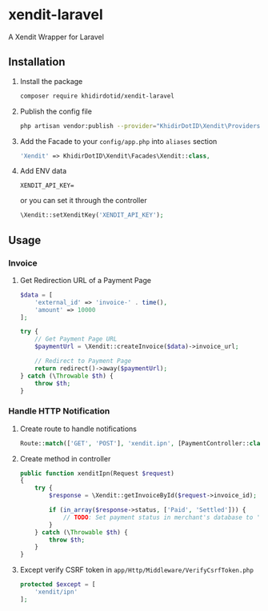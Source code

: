 # xendit-laravel
A Xendit Wrapper for Laravel

## Installation

1. Install the package
    ```bash
    composer require khidirdotid/xendit-laravel
    ```
2. Publish the config file
    ```bash
    php artisan vendor:publish --provider="KhidirDotID\Xendit\Providers\XenditServiceProvider"
    ```
3. Add the Facade to your `config/app.php` into `aliases` section
    ```php
    'Xendit' => KhidirDotID\Xendit\Facades\Xendit::class,
    ```
4. Add ENV data
    ```env
    XENDIT_API_KEY=
    ```

    or you can set it through the controller
    ```php
    \Xendit::setXenditKey('XENDIT_API_KEY');
    ```

## Usage

### Invoice

1. Get Redirection URL of a Payment Page
    ```php
    $data = [
        'external_id' => 'invoice-' . time(),
        'amount' => 10000
    ];

    try {
        // Get Payment Page URL
        $paymentUrl = \Xendit::createInvoice($data)->invoice_url;

        // Redirect to Payment Page
        return redirect()->away($paymentUrl);
    } catch (\Throwable $th) {
        throw $th;
    }
    ```

### Handle HTTP Notification

1. Create route to handle notifications
    ```php
    Route::match(['GET', 'POST'], 'xendit.ipn', [PaymentController::class, 'xenditIpn'])->name('xendit.ipn');
    ```
2. Create method in controller
    ```php
    public function xenditIpn(Request $request)
    {
        try {
            $response = \Xendit::getInvoiceById($request->invoice_id);

            if (in_array($response->status, ['Paid', 'Settled'])) {
                // TODO: Set payment status in merchant's database to 'success'
            }
        } catch (\Throwable $th) {
            throw $th;
        }
    }
    ```
3. Except verify CSRF token in `app/Http/Middleware/VerifyCsrfToken.php`
    ```php
    protected $except = [
        'xendit/ipn'
    ];
    ```
